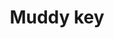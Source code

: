 ---
layout: item
title: Muddy key
item-id: 991
datatable: true
id: 991
name: "Muddy key"
monsters:
  - id: 291
    name: "Chaos dwarf"
    combat_level: 48
    wiki_url: "https://oldschool.runescape.wiki/w/Chaos_dwarf"
    drops:
      - quantity: "1"
        rarity: 0.0546875
    image: "https://oldschool.runescape.wiki/images/f/fa/Chaos_dwarf.png?e4577"
---